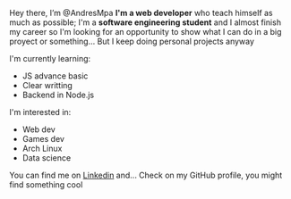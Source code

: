 Hey there, I’m @AndresMpa **I'm a web developer** who teach himself as much as possible;
I'm a **software engineering student** and I almost finish my career so I'm looking for
an opportunity to show what I can do in a big proyect or something... But
I keep doing personal projects anyway

I'm currently learning:

  - JS advance basic
  - Clear writting
  - Backend in Node.js

I'm interested in:
  
  - Web dev
  - Games dev
  - Arch Linux
  - Data science

You can find me on [Linkedin](https://www.linkedin.com/in/andres-m-prieto/)
and... Check on my GitHub profile, you might find something cool

